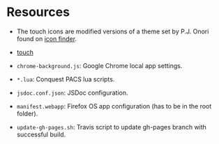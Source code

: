 Resources
=========

* The touch icons are modified versions of a theme set by P.J. Onori found on [icon finder](https://www.iconfinder.com/iconsets/cue).
 * [touch](https://www.iconfinder.com/iconsets/cue)
 
* `chrome-background.js`: Google Chrome local app settings.
* `*.lua`: Conquest PACS lua scripts.
* `jsdoc.conf.json`: JSDoc configuration.
* `manifest.webapp`: Firefox OS app configuration (has to be in the root folder).
* `update-gh-pages.sh`: Travis script to update gh-pages branch with successful build.

